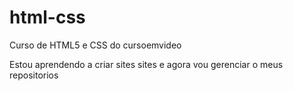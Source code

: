 # html-css
 Curso de HTML5 e CSS do cursoemvideo 

Estou aprendendo a criar sites sites e agora vou gerenciar o meus repositorios 
